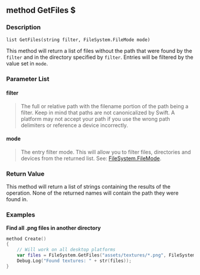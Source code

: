 ## method GetFiles $ ##

### Description ###
	list GetFiles(string filter, FileSystem.FileMode mode)
This method will return a list of files without the path that were found by the `filter` and in the directory specified by `filter`. Entries will be filtered by the value set in `mode`.

### Parameter List ###
#### filter ####
> The full or relative path with the filename portion of the path being a filter. Keep in mind that paths are not canonicalized by Swift. A platform may not accept your path if you use the wrong path delimiters or reference a device incorrectly.

#### mode ####
> The entry filter mode. This will allow you to filter files, directories and devices from the returned list. See: [FileSystem.FileMode](/IO/FileSystem/FileModeEnum).

### Return Value ###
This method will return a list of strings containing the results of the operation. None of the returned names will contain the path they were found in.

### Examples ###
**Find all .png files in another directory**
```swift
method Create()
{
	// Will work on all desktop platforms
	var files = FileSystem.GetFiles("assets/textures/*.png", FileSystem.FileMode.Files);
	Debug.Log("Found textures: " + str(files));
}
```
